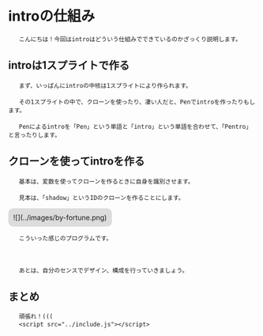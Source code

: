 

#         introの仕組み

       こんにちは！今回はintroはどういう仕組みでできているのかざっくり説明します。


##         introは1スプライトで作る

       まず、いっぱんにintroの中核は1スプライトにより作られます。  

       その1スプライトの中で、クローンを使ったり、凄い人だと、Penでintroを作ったりもします。  

       Penによるintroを「Pen」という単語と「intro」という単語を合わせて、「Pentro」と言ったりします。  

##         クローンを使ってintroを作る

       基本は、変数を使ってクローンを作るときに自身を識別させます。  

       見本は、「shadow」というIDのクローンを作ることにします。  

<div style="margin:0 auto 0 auto;display:inline-block;background-color:#dcdcdc;padding:10px;border-radius:10px;text-align:left">![](../images/by-fortune.png)</div>  

       こういった感じのプログラムです。



       あとは、自分のセンスでデザイン、構成を行っていきましょう。


##        まとめ

       頑張れ！(((
       <script src="../include.js"></script>
    
